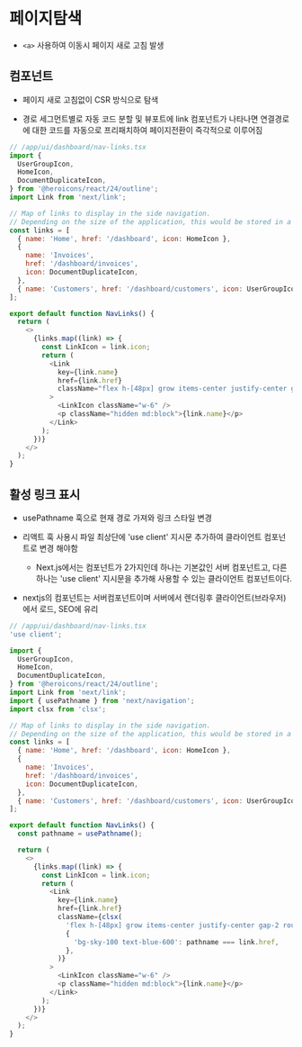 # 페이지탐색

- `<a>` 사용하여 이동시 페이지 새로 고침 발생

## <Link> 컴포넌트

- 페이지 새로 고침없이 CSR 방식으로 탐색

- 경로 세그먼트별로 자동 코드 분할 및 뷰포트에 link 컴포넌트가 나타나면 연결경로에 대한 코드를 자동으로 프리패치하여 페이지전환이 즉각적으로 이루어짐

```js
// /app/ui/dashboard/nav-links.tsx
import {
  UserGroupIcon,
  HomeIcon,
  DocumentDuplicateIcon,
} from '@heroicons/react/24/outline';
import Link from 'next/link';

// Map of links to display in the side navigation.
// Depending on the size of the application, this would be stored in a database.
const links = [
  { name: 'Home', href: '/dashboard', icon: HomeIcon },
  {
    name: 'Invoices',
    href: '/dashboard/invoices',
    icon: DocumentDuplicateIcon,
  },
  { name: 'Customers', href: '/dashboard/customers', icon: UserGroupIcon },
];

export default function NavLinks() {
  return (
    <>
      {links.map((link) => {
        const LinkIcon = link.icon;
        return (
          <Link
            key={link.name}
            href={link.href}
            className="flex h-[48px] grow items-center justify-center gap-2 rounded-md bg-gray-50 p-3 text-sm font-medium hover:bg-sky-100 hover:text-blue-600 md:flex-none md:justify-start md:p-2 md:px-3"
          >
            <LinkIcon className="w-6" />
            <p className="hidden md:block">{link.name}</p>
          </Link>
        );
      })}
    </>
  );
}
```

## 활성 링크 표시

- usePathname 훅으로 현재 경로 가져와 링크 스타일 변경

- 리액트 훅 사용시 파일 최상단에 'use client' 지시문 추가하여 클라이언트 컴포넌트로 변경 해야함
  
  - Next.js에서는 컴포넌트가 2가지인데 하나는 기본값인 서버 컴포넌트고, 다른 하나는 'use client' 지시문을 추가해 사용할 수 있는 클라이언트 컴포넌트이다.

- nextjs의 컴포넌트는 서버컴포넌트이며 서버에서 렌더링후 클라이언트(브라우저)에서 로드, SEO에 유리

```js
// /app/ui/dashboard/nav-links.tsx
'use client';

import {
  UserGroupIcon,
  HomeIcon,
  DocumentDuplicateIcon,
} from '@heroicons/react/24/outline';
import Link from 'next/link';
import { usePathname } from 'next/navigation';
import clsx from 'clsx';

// Map of links to display in the side navigation.
// Depending on the size of the application, this would be stored in a database.
const links = [
  { name: 'Home', href: '/dashboard', icon: HomeIcon },
  {
    name: 'Invoices',
    href: '/dashboard/invoices',
    icon: DocumentDuplicateIcon,
  },
  { name: 'Customers', href: '/dashboard/customers', icon: UserGroupIcon },
];

export default function NavLinks() {
  const pathname = usePathname();

  return (
    <>
      {links.map((link) => {
        const LinkIcon = link.icon;
        return (
          <Link
            key={link.name}
            href={link.href}
            className={clsx(
              'flex h-[48px] grow items-center justify-center gap-2 rounded-md bg-gray-50 p-3 text-sm font-medium hover:bg-sky-100 hover:text-blue-600 md:flex-none md:justify-start md:p-2 md:px-3',
              {
                'bg-sky-100 text-blue-600': pathname === link.href,
              },
            )}
          >
            <LinkIcon className="w-6" />
            <p className="hidden md:block">{link.name}</p>
          </Link>
        );
      })}
    </>
  );
}
```
